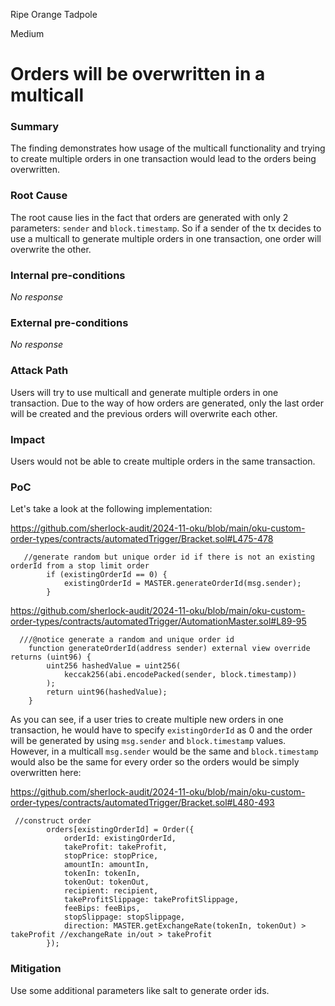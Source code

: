 Ripe Orange Tadpole

Medium

# Orders will be overwritten in a multicall

### Summary

The finding demonstrates how usage of the multicall functionality and trying to create multiple orders in one transaction would lead to the orders being overwritten.

### Root Cause

The root cause lies in the fact that orders are generated with only 2 parameters: `sender` and `block.timestamp`. So if a sender of the tx decides to use a multicall to generate multiple orders in one transaction, one order will overwrite the other.

### Internal pre-conditions

_No response_

### External pre-conditions

_No response_

### Attack Path

Users will try to use multicall and generate multiple orders in one transaction. Due to the way of how orders are generated, only the last order will be created and the previous orders will overwrite each other.

### Impact

Users would not be able to create multiple orders in the same transaction.

### PoC

Let's take a look at the following implementation:

https://github.com/sherlock-audit/2024-11-oku/blob/main/oku-custom-order-types/contracts/automatedTrigger/Bracket.sol#L475-478
```solidity
   //generate random but unique order id if there is not an existing orderId from a stop limit order
        if (existingOrderId == 0) {
            existingOrderId = MASTER.generateOrderId(msg.sender);
        }
```

https://github.com/sherlock-audit/2024-11-oku/blob/main/oku-custom-order-types/contracts/automatedTrigger/AutomationMaster.sol#L89-95
```solidity
  ///@notice generate a random and unique order id
    function generateOrderId(address sender) external view override returns (uint96) {
        uint256 hashedValue = uint256(
            keccak256(abi.encodePacked(sender, block.timestamp))
        );
        return uint96(hashedValue);
    }
```

As you can see, if a user tries to create multiple new orders in one transaction, he would have to specify `existingOrderId` as 0 and the order will be generated by using `msg.sender` and `block.timestamp` values. However, in a multicall `msg.sender` would be the same and `block.timestamp` would also be the same for every order so the orders would be simply overwritten here:


https://github.com/sherlock-audit/2024-11-oku/blob/main/oku-custom-order-types/contracts/automatedTrigger/Bracket.sol#L480-493
```solidity
 //construct order
        orders[existingOrderId] = Order({
            orderId: existingOrderId,
            takeProfit: takeProfit,
            stopPrice: stopPrice,
            amountIn: amountIn,
            tokenIn: tokenIn,
            tokenOut: tokenOut,
            recipient: recipient,
            takeProfitSlippage: takeProfitSlippage,
            feeBips: feeBips,
            stopSlippage: stopSlippage,
            direction: MASTER.getExchangeRate(tokenIn, tokenOut) > takeProfit //exchangeRate in/out > takeProfit
        });
```

### Mitigation

Use some additional parameters like salt to generate order ids.